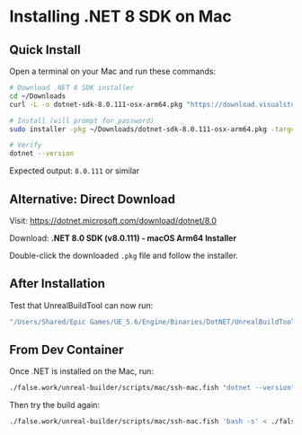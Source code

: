 # Installing .NET 8 SDK on Mac

## Quick Install

Open a terminal on your Mac and run these commands:

```bash
# Download .NET 8 SDK installer
cd ~/Downloads
curl -L -o dotnet-sdk-8.0.111-osx-arm64.pkg "https://download.visualstudio.microsoft.com/download/pr/c29f1f61-e6b9-4f93-a5e1-e046bbf0e110/d9a23e0ca0ce715a8e8d52fe7e07dbdf/dotnet-sdk-8.0.111-osx-arm64.pkg"

# Install (will prompt for password)
sudo installer -pkg ~/Downloads/dotnet-sdk-8.0.111-osx-arm64.pkg -target /

# Verify
dotnet --version
```

Expected output: `8.0.111` or similar

## Alternative: Direct Download

Visit: https://dotnet.microsoft.com/download/dotnet/8.0

Download: **.NET 8.0 SDK (v8.0.111) - macOS Arm64 Installer**

Double-click the downloaded `.pkg` file and follow the installer.

## After Installation

Test that UnrealBuildTool can now run:
```bash
"/Users/Shared/Epic Games/UE_5.6/Engine/Binaries/DotNET/UnrealBuildTool/UnrealBuildTool" -help
```

## From Dev Container

Once .NET is installed on the Mac, run:
```bash
./false.work/unreal-builder/scripts/mac/ssh-mac.fish "dotnet --version"
```

Then try the build again:
```bash
./false.work/unreal-builder/scripts/mac/ssh-mac.fish 'bash -s' < ./false.work/unreal-builder/scripts/mac/build-spiderlily-editor.sh
```
